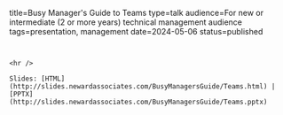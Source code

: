 title=Busy Manager's Guide to Teams
type=talk
audience=For new or intermediate (2 or more years) technical management audience
tags=presentation, management
date=2024-05-06
status=published
~~~~~~

    
<hr />

Slides: [HTML](http://slides.newardassociates.com/BusyManagersGuide/Teams.html) | [PPTX](http://slides.newardassociates.com/BusyManagersGuide/Teams.pptx)
